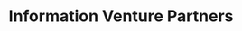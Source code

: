 ---
layout: firm_page
title: "Information Venture Partners"
id: "informationvp.com"
permalink: "/informationventurepartnersinformationvp.com/"
website: "https://informationvp.com"
offices: "Toronto (Canada)"
investment_stages: "Seed, Series A, Series B"
portfolio_companies: "Wisedocs, BigID, Thoughtexchange, Strike Graph, Procurify, Nue.io, LendingFront, Lydia AI, Jirav, Helcim, FX HedgePool, Flybits, Empyrean, Coconut Software, Cinchy, Arteria"
portfolio_link: "https://informationvp.com/portfolio"
investment_markets: "FinTech, Enterprise SaaS"
founded_year: "2014"
description: "Information Venture Partners is a venture capital firm investing in B2B technology companies innovating financial services and finance. They focus on FinTech and Enterprise SaaS, partnering with founders from early traction to exit."
linkedin: "https://www.linkedin.com/company/information-venture-partners/"
twitter: "https://twitter.com/informationvp"
instagram: ""
team_page: "https://informationvp.com/team/"
investor_type: "Venture Capital"
crunchbase: "https://www.crunchbase.com/organization/information-venture-partners-2"
pitchbook: "https://pitchbook.com/profiles/investor/108904-69"

# SEO Optimization
meta_title: "Information Venture Partners - VC Firm - projectstartups.com"
meta_description: "Information Venture Partners, Information Venture Partners is a venture capital firm investing in B2B technology companies innovating financial services and finance. They focus on ..."
meta_keywords: "Information Venture Partners, FinTech, Enterprise SaaS, VC firm, venture capital, startup investor, projectstartups.com"
canonical_url: "https://vc.projectstartups.com/informationventurepartnersinformationvp.com/"
---